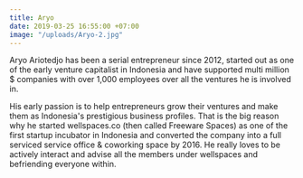 ```yaml
---
title: Aryo
date: 2019-03-25 16:55:00 +07:00
image: "/uploads/Aryo-2.jpg"
---
```


Aryo Ariotedjo has been a serial entrepreneur since 2012, started out as one of the early venture capitalist in Indonesia and have supported multi million $ companies with over 1,000 employees over all the ventures he is involved in.

His early passion is to help entrepreneurs grow their ventures and make them as Indonesia's prestigious business profiles. That is the big reason why he started wellspaces.co (then called Freeware Spaces) as one of the first startup incubator in Indonesia and converted the company into a full serviced service office & coworking space by 2016. He really loves to be actively interact and advise all the members under wellspaces and befriending everyone within.